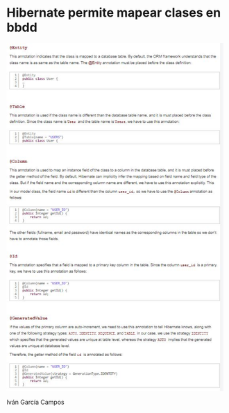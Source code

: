 
# Hibernate permite mapear clases en bbdd

<img src="https://github.com/alu0100693737/pruebaHibernate/blob/master/img/tutorialimage.JPG" width="500">

Iván García Campos
